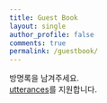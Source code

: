 ```yaml
---
title: Guest Book
layout: single
author_profile: false
comments: true
permalink: /guestbook/
---
```


방명록을 남겨주세요.  
[utterances](https://utteranc.es/)를 지원합니다.
